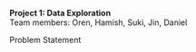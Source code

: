 **Project 1: Data Exploration**   
Team members: Oren, Hamish, Suki, Jin, Daniel   

Problem Statement
